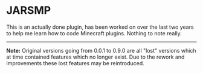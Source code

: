 # JARSMP
This is an actually done plugin, has been worked on over the last two years to help me learn how to code Minecraft plugins. Nothing to note really.

---
**Note:** Original versions going from 0.0.1 to 0.9.0 are all "lost" versions which at time contained features which no longer exist.
Due to the rework and improvements these lost features may be reintroduced.
